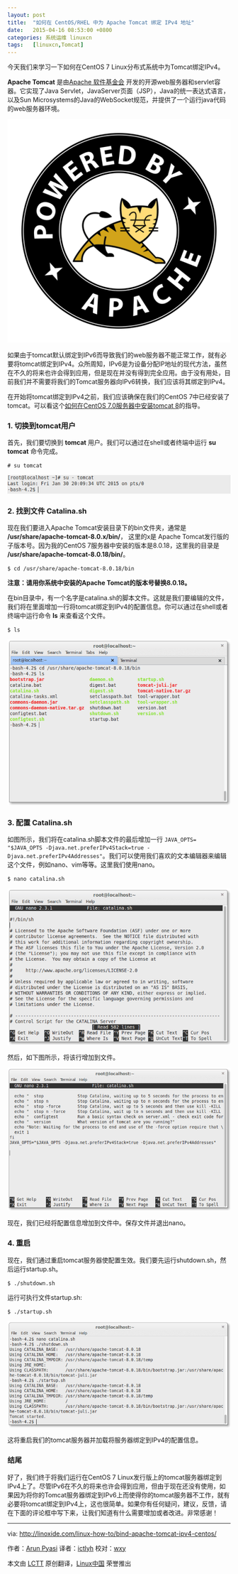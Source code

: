```yaml
---
layout: post
title:	"如何在 CentOS/RHEL 中为 Apache Tomcat 绑定 IPv4 地址"
date:	2015-04-16 08:53:00 +0800 
categories:	系统运维 linuxcn 
tags:	[linuxcn,Tomcat]
---
```



今天我们来学习一下如何在CentOS 7 Linux分布式系统中为Tomcat绑定IPv4。


**Apache Tomcat** 是由[Apache 软件基金会](http://www.apache.org/) 开发的开源web服务器和servlet容器。它实现了Java Servlet，JavaServer页面（JSP），Java的统一表达式语言，以及Sun Microsystems的Java的WebSocket规范，并提供了一个运行java代码的web服务器环境。


![](/Asserts/Images/album/201504/15/225640vhs29ms614zz9y45.jpg)


如果由于tomcat默认绑定到IPv6而导致我们的web服务器不能正常工作，就有必要将tomcat绑定到IPv4。众所周知，IPv6是为设备分配IP地址的现代方法，虽然在不久的将来也许会得到应用，但是现在并没有得到完全应用。由于没有用处，目前我们并不需要将我们的Tomcat服务器向IPv6转换，我们应该将其绑定到IPv4。


在开始将tomcat绑定到IPv4之前，我们应该确保在我们的CentOS 7中已经安装了tomcat。可以看这个[如何在CentOS 7.0服务器中安装tomcat 8](http://linoxide.com/linux-how-to/install-tomcat-8-centos-7/)的指导。


### 1. 切换到tomcat用户


首先，我们要切换到 **tomcat** 用户。我们可以通过在shell或者终端中运行 **su tomcat** 命令完成。



```
# su tomcat

```

![切换到tomcat用户](/Asserts/Images/album/201504/15/225647r2zooz137z186iw8.png)


### 2. 找到文件 Catalina.sh


现在我们要进入Apache Tomcat安装目录下的bin文件夹，通常是 **/usr/share/apache-tomcat-8.0.x/bin/**， 这里的x是 Apache Tomcat发行版的子版本号。因为我的CentOS 7服务器中安装的版本是8.0.18，这里我的目录是 **/usr/share/apache-tomcat-8.0.18/bin/**。



```
$ cd /usr/share/apache-tomcat-8.0.18/bin

```

**注意：请用你系统中安装的Apache Tomcat的版本号替换8.0.18。**


在bin目录中，有一个名字是catalina.sh的脚本文件。这就是我们要编辑的文件，我们将在里面增加一行将tomcat绑定到IPv4的配置信息。你可以通过在shell或者终端中运行命令 **ls** 来查看这个文件。



```
$ ls

```

![查找文件 catalina.sh](/Asserts/Images/album/201504/15/225649fugq0f28005zu0u8.png)


### 3. 配置 Catalina.sh


如图所示，我们将在catalina.sh脚本文件的最后增加一行 `JAVA_OPTS= "$JAVA_OPTS -Djava.net.preferIPv4Stack=true -Djava.net.preferIPv4Addresses"`。我们可以使用我们喜欢的文本编辑器来编辑这个文件，例如nano、vim等等。这里我们使用nano。



```
$ nano catalina.sh

```

![Catalina script](/Asserts/Images/album/201504/15/225652cyzgfyf54jyd2joj.png)


然后，如下图所示，将该行增加到文件。


![配置 catalina](/Asserts/Images/album/201504/15/225655qnnjnq8xg22zj01t.png)


现在，我们已经将配置信息增加到文件中。保存文件并退出nano。


### 4. 重启


现在，我们通过重启tomcat服务器使配置生效。我们要先运行shutdown.sh，然后运行startup.sh。



```
$ ./shutdown.sh

```

运行可执行文件startup.sh:



```
$ ./startup.sh

```

![重启apache tomcat 服务器](/Asserts/Images/album/201504/15/225657pdvxxhjoorz27xi7.png)


这将重启我们的tomcat服务器并加载将服务器绑定到IPv4的配置信息。


### 结尾


好了，我们终于将我们运行在CentOS 7 Linux发行版上的tomcat服务器绑定到IPv4上了。尽管IPv6在不久的将来也许会得到应用，但由于现在还没有使用，如果因为将你的Tomcat服务器绑定到IPv6上而使得你的tomcat服务器不工作，就有必要将tomcat绑定到IPv4上，这也很简单。如果你有任何疑问，建议，反馈，请在下面的评论框中写下来，让我们知道有什么需要增加或者改进。非常感谢！




---


via: <http://linoxide.com/linux-how-to/bind-apache-tomcat-ipv4-centos/>


作者：[Arun Pyasi](http://linoxide.com/author/arunp/) 译者：[ictlyh](https://github.com/ictlyh) 校对：[wxy](https://github.com/wxy)


本文由 [LCTT](https://github.com/LCTT/TranslateProject) 原创翻译，[Linux中国](http://linux.cn/) 荣誉推出
